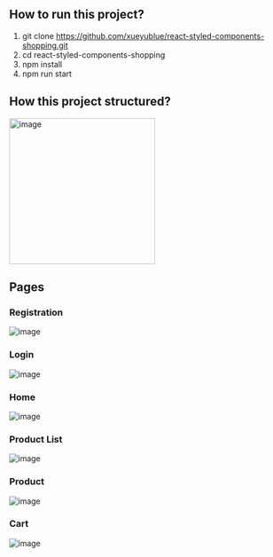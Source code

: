 ## How to run this project?
1. git clone https://github.com/xueyublue/react-styled-components-shopping.git
2. cd react-styled-components-shopping
3. npm install
4. npm run start

## How this project structured?
<img width="263" alt="image" src="https://user-images.githubusercontent.com/18031774/229260760-de930a7a-929b-43a6-ab14-b4179524d2d9.png">

## Pages
### Registration
![image](https://user-images.githubusercontent.com/18031774/227748753-97585ce1-333b-4052-8e41-4ce2a03a1449.png)

### Login
![image](https://user-images.githubusercontent.com/18031774/227748771-026b699b-b644-452c-8616-24a3fef55007.png)

### Home
![image](https://user-images.githubusercontent.com/18031774/227748685-a7e7994d-b9a4-4c73-b432-4854070fa862.png)

### Product List
![image](https://user-images.githubusercontent.com/18031774/227748722-9d04bde9-b032-45b2-9194-0eef3f2c5bf6.png)

### Product
![image](https://user-images.githubusercontent.com/18031774/227748737-0b9d133d-d87d-45cb-ac31-db6c2421d796.png)

### Cart
![image](https://user-images.githubusercontent.com/18031774/227748781-e6a438e9-2530-4b21-8f67-f7aa65098ee1.png)
